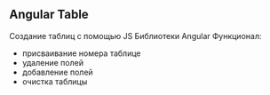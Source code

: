 ## Angular Table

Создание таблиц с помощью JS Библиотеки Angular
Функционал:
- присваивание номера таблице
- удаление полей
- добавление полей
- очистка таблицы

